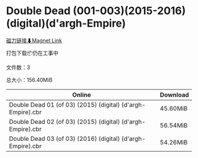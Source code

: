 # Double Dead (001-003)(2015-2016)(digital)(d'argh-Empire)

[磁力链接⬇Magnet Link](magnet:?xt=urn:btih:116d08a1fcfd17c46d4764455430c9f637250ae2&dn=Double%20Dead%20%28001-003%29%282015-2016%29%28digital%29%28d%27argh-Empire%29)

打包下载📦仍在工事中

文件数：3

总大小：156.40MiB

Online | Download
--- | ---
Double Dead 01 (of 03) (2015) (digital) (d'argh-Empire).cbr | 45.60MiB
Double Dead 02 (of 03) (2015) (digital) (d'argh-Empire).cbr | 56.54MiB
Double Dead 03 (of 03) (2016) (digital) (d'argh-Empire).cbr | 54.26MiB